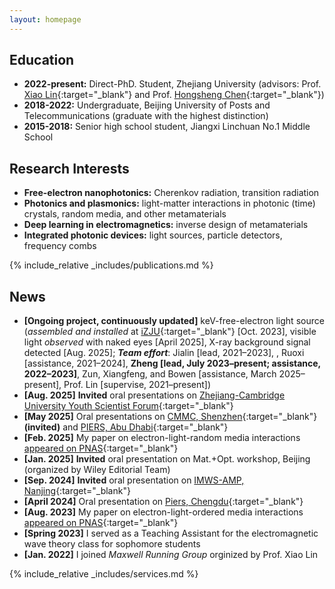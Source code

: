 ```yaml
---
layout: homepage
---
```


## Education
- **2022-present:**  Direct-PhD. Student, Zhejiang University (advisors: Prof. [Xiao Lin](https://scholar.google.com/citations?user=DmHN_F8AAAAJ&hl=en){:target="_blank"} and Prof. [Hongsheng Chen](https://scholar.google.com/citations?user=w1p_Wf0AAAAJ&hl=en){:target="_blank"})
- **2018-2022:** Undergraduate, Beijing University of Posts and Telecommunications (graduate with the highest distinction)
- **2015-2018:** Senior high school student, Jiangxi Linchuan No.1 Middle School

## Research Interests
- **Free-electron nanophotonics:** Cherenkov radiation, transition radiation
- **Photonics and plasmonics:** light-matter interactions in photonic (time) crystals, random media, and other metamaterials
- **Deep learning in electromagnetics:** inverse design of metamaterials
- **Integrated photonic devices:** light sources, particle detectors, frequency combs

{% include_relative _includes/publications.md %}

## News
- **[Ongoing project, continuously updated]** keV-free-electron light source (_assembled and installed_ at [iZJU](https://www.intl.zju.edu.cn/en){:target="_blank"} [Oct. 2023], visible light _observed_ with naked eyes [April 2025], X-ray background signal detected [Aug. 2025]; **_Team effort_**: Jialin [lead, 2021–2023], , Ruoxi [assistance, 2021–2024], **Zheng [lead, July 2023–present; assistance, 2022–2023]**, Zun, Xiangfeng, and Bowen [assistance, March 2025–present], Prof. Lin [supervise, 2021–present])
- **[Aug. 2025]** **Invited** oral presentations on [Zhejiang-Cambridge University Youth Scientist Forum](./assets/files/Program%20V1.1(2).pdf){:target="_blank"}
- **[May 2025]** Oral presentations on [CMMC, Shenzhen](https://www.metasoc.org.cn/cn/web/index/28310_2443311){:target="_blank"} **(invited)** and [PIERS, Abu Dhabi](https://abdb2025.piers.org/session.html?sid=S060){:target="_blank"} 
- **[Feb. 2025]** My paper on electron-light-random media interactions [appeared on PNAS](https://www.pnas.org/doi/10.1073/pnas.2413336122){:target="_blank"}
- **[Jan. 2025]** **Invited** oral presentation on Mat.+Opt. workshop, Beijing (organized by Wiley Editorial Team)
- **[Sep. 2024]** **Invited** oral presentation on [IMWS-AMP, Nanjing](http://www.em-conf.com/imws-amp2024/conference/htm_special.php?title=Special%20Session){:target="_blank"}
- **[April 2024]** Oral presentation on [Piers, Chengdu](https://cd2024.piers.org/session.html?sid=S113){:target="_blank"}
- **[Aug. 2023]** My paper on electron-light-ordered media interactions [appeared on PNAS](https://www.pnas.org/doi/10.1073/pnas.2306601120){:target="_blank"}
- **[Spring 2023]** I served as a Teaching Assistant for the electromagnetic wave theory class for sophomore students
- **[Jan. 2022]** I joined _Maxwell Running Group_ orginized by Prof. Xiao Lin

{% include_relative _includes/services.md %}
